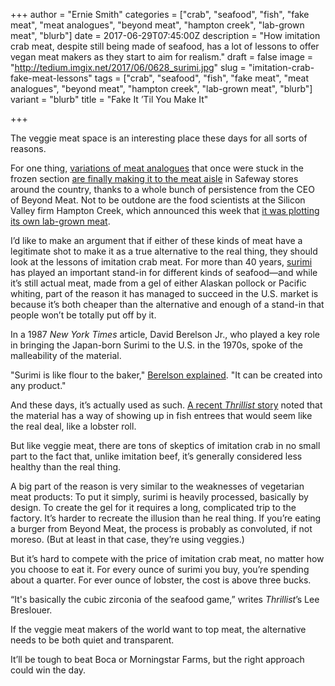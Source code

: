 +++
author = "Ernie Smith"
categories = ["crab", "seafood", "fish", "fake meat", "meat analogues", "beyond meat", "hampton creek", "lab-grown meat", "blurb"]
date = 2017-06-29T07:45:00Z
description = "How imitation crab meat, despite still being made of seafood, has a lot of lessons to offer vegan meat makers as they start to aim for realism."
draft = false
image = "http://tedium.imgix.net/2017/06/0628_surimi.jpg"
slug = "imitation-crab-fake-meat-lessons"
tags = ["crab", "seafood", "fish", "fake meat", "meat analogues", "beyond meat", "hampton creek", "lab-grown meat", "blurb"]
variant = "blurb"
title = "Fake It ’Til You Make It"

+++

The veggie meat space is an interesting place these days for all sorts of reasons.

For one thing, [variations of meat analogues](http://tedium.co/2015/08/13/how-the-fake-sausage-is-made/) that once were stuck in the frozen section [are finally making it to the meat aisle](https://qz.com/1000841/a-persistent-ceo-a-meat-buyer-and-a-gamble-how-fake-meat-finally-made-it-to-market/) in Safeway stores around the country, thanks to a whole bunch of persistence from the CEO of Beyond Meat. Not to be outdone are the food scientists at the Silicon Valley firm Hampton Creek, which announced this week that [it was plotting its own lab-grown meat](https://www.linkedin.com/pulse/meat-seafood-without-animal-josh-tetrick).

I’d like to make an argument that if either of these kinds of meat have a legitimate shot to make it as a true alternative to the real thing, they should look at the lessons of imitation crab meat. For more than 40 years, [surimi](http://www.huffingtonpost.com/2015/01/14/imitation-crab-meat-what-is-it_n_6464560.html) has played an important stand-in for different kinds of seafood—and while it’s still actual meat, made from a gel of either Alaskan pollock or Pacific whiting, part of the reason it has managed to succeed in the U.S. market is because it’s both cheaper than the alternative and enough of a stand-in that people won’t be totally put off by it.

In a 1987 *New York Times* article, David Berelson Jr., who played a key role in bringing the Japan-born Surimi to the U.S. in the 1970s, spoke of the malleability of the material.

"Surimi is like flour to the baker," [Berelson explained](http://www.nytimes.com/1987/03/01/business/across-america-the-fish-are-jumpin.html?pagewanted=3). "It can be created into any product."

And these days, it’s actually used as such. [A recent *Thrillist* story](https://www.thrillist.com/eat/nation/surimi-seafood-secret-ingredient) noted that the material has a way of showing up in fish entrees that would seem like the real deal, like a lobster roll.

But like veggie meat, there are tons of skeptics of imitation crab in no small part to the fact that, unlike imitation beef, it’s generally considered less healthy than the real thing.

A big part of the reason is very similar to the weaknesses of vegetarian meat products: To put it simply, surimi is heavily processed, basically by design. To create the gel for it requires a long, complicated trip to the factory. It’s harder to recreate the illusion than he real thing. If you’re eating a burger from Beyond Meat, the process is probably as convoluted, if not moreso. (But at least in that case, they’re using veggies.)

But it’s hard to compete with the price of imitation crab meat, no matter how you choose to eat it. For every ounce of surimi you buy, you’re spending about a quarter. For ever ounce of lobster, the cost is above three bucks.

“It's basically the cubic zirconia of the seafood game,” writes *Thrillist*’s Lee Breslouer.

If the veggie meat makers of the world want to top meat, the alternative needs to be both quiet and transparent.

It’ll be tough to beat Boca or Morningstar Farms, but the right approach could win the day.